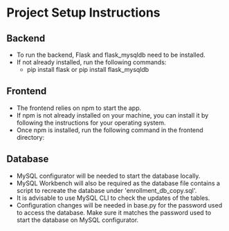 # Project Setup Instructions

## Backend

- To run the backend, Flask and flask_mysqldb need to be installed.
- If not already installed, run the following commands:
  - pip install flask or pip install flask_mysqldb

## Frontend

- The frontend relies on npm to start the app.
- If npm is not already installed on your machine, you can install it by following the instructions for your operating system.
- Once npm is installed, run the following command in the frontend directory:

## Database

- MySQL configurator will be needed to start the database locally.
- MySQL Workbench will also be required as the database file contains a script to recreate the database under 'enrollment_db_copy.sql'.
- It is advisable to use MySQL CLI to check the updates of the tables.
- Configuration changes will be needed in base.py for the password used to access the database. Make sure it matches the password used to start the database on MySQL configurator.
